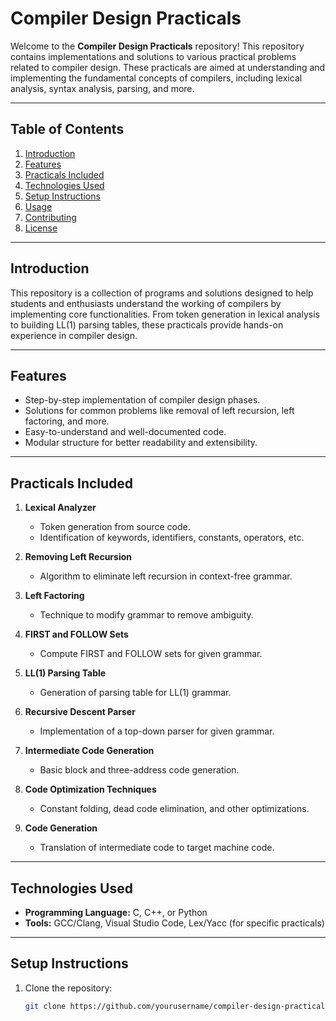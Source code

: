 # Compiler Design Practicals

Welcome to the **Compiler Design Practicals** repository! This repository contains implementations and solutions to various practical problems related to compiler design. These practicals are aimed at understanding and implementing the fundamental concepts of compilers, including lexical analysis, syntax analysis, parsing, and more.

---

## Table of Contents

1. [Introduction](#introduction)
2. [Features](#features)
3. [Practicals Included](#practicals-included)
4. [Technologies Used](#technologies-used)
5. [Setup Instructions](#setup-instructions)
6. [Usage](#usage)
7. [Contributing](#contributing)
8. [License](#license)

---

## Introduction

This repository is a collection of programs and solutions designed to help students and enthusiasts understand the working of compilers by implementing core functionalities. From token generation in lexical analysis to building LL(1) parsing tables, these practicals provide hands-on experience in compiler design.

---

## Features

- Step-by-step implementation of compiler design phases.
- Solutions for common problems like removal of left recursion, left factoring, and more.
- Easy-to-understand and well-documented code.
- Modular structure for better readability and extensibility.

---

## Practicals Included

1. **Lexical Analyzer**
   - Token generation from source code.
   - Identification of keywords, identifiers, constants, operators, etc.

2. **Removing Left Recursion**
   - Algorithm to eliminate left recursion in context-free grammar.

3. **Left Factoring**
   - Technique to modify grammar to remove ambiguity.

4. **FIRST and FOLLOW Sets**
   - Compute FIRST and FOLLOW sets for given grammar.

5. **LL(1) Parsing Table**
   - Generation of parsing table for LL(1) grammar.

6. **Recursive Descent Parser**
   - Implementation of a top-down parser for given grammar.

7. **Intermediate Code Generation**
   - Basic block and three-address code generation.

8. **Code Optimization Techniques**
   - Constant folding, dead code elimination, and other optimizations.

9. **Code Generation**
   - Translation of intermediate code to target machine code.

---

## Technologies Used

- **Programming Language:** C, C++, or Python
- **Tools:** GCC/Clang, Visual Studio Code, Lex/Yacc (for specific practicals)

---

## Setup Instructions

1. Clone the repository:
   ```bash
   git clone https://github.com/yourusername/compiler-design-practicals.git
